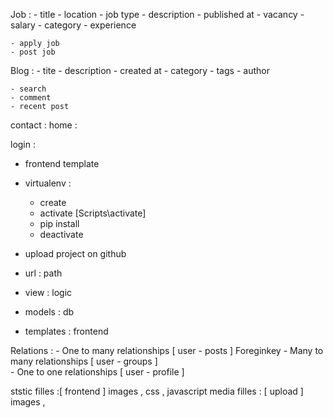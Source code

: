 Job :
    - title
    - location
    - job type
    - description
    - published at
    - vacancy
    - salary
    - category
    - experience

    - apply job
    - post job

Blog :
    - tite
    - description
    - created at
    - category
    - tags
    - author

    - search
    - comment
    - recent post

contact :
home :


login :

- frontend template
- virtualenv :
    - create
    - activate [Scripts\activate]
    - pip install 
    - deactivate

- upload project on github

- url : path
- view : logic
- models : db
- templates : frontend

Relations :
    - One to many relationships  [ user - posts ]   Foreginkey
    - Many to many relationships [ user - groups ]  
    - One to one relationships   [ user - profile ]


ststic filles :[ frontend ] images , css , javascript 
media filles : [ upload ] images , 